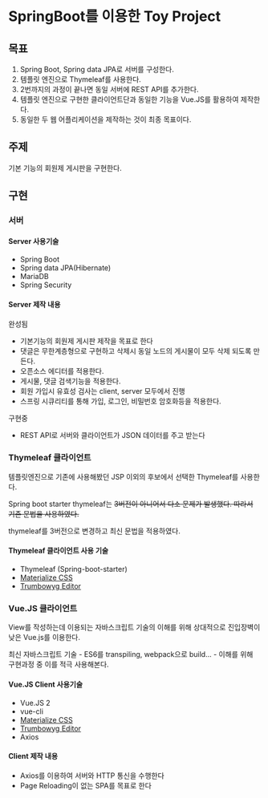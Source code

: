 # SpringBoot를 이용한 Toy Project

## 목표

1. Spring Boot, Spring data JPA로 서버를 구성한다.
1. 템플릿 엔진으로 Thymeleaf를 사용한다.
1. 2번까지의 과정이 끝나면 동일 서버에 REST API를 추가한다.
1. 템플릿 엔진으로 구현한 클라이언트단과 동일한 기능을 Vue.JS를 활용하여 제작한다.
1. 동일한 두 웹 어플리케이션을 제작하는 것이 최종 목표이다.

## 주제

기본 기능의 회원제 게시판을 구현한다.

## 구현

### 서버

#### Server 사용기술

- Spring Boot
- Spring data JPA(Hibernate)
- MariaDB
- Spring Security

#### Server 제작 내용

완성됨

- 기본기능의 회원제 게시판 제작을 목표로 한다
- 댓글은 무한계층형으로 구현하고 삭제시 동일 노드의 게시물이 모두 삭제 되도록 만든다.
- 오픈소스 에디터를 적용한다.
- 게시물, 댓글 검색기능을 적용한다.
- 회원 가입시 유효성 검사는 client, server 모두에서 진행
- 스프링 시큐리티를 통해 가입, 로그인, 비밀번호 암호화등을 적용한다.

구현중
- REST API로 서버와 클라이언트가 JSON 데이터를 주고 받는다

### Thymeleaf 클라이언트

템플릿엔진으로 기존에 사용해봤던 JSP 이외의 후보에서 선택한 Thymeleaf를 사용한다.

Spring boot starter thymeleaf는 ~~3버전이 아니어서 다소 문제가 발생했다. 따라서 기존 문법을 사용하였다.~~

thymeleaf를 3버전으로 변경하고 최신 문법을 적용하였다.

#### Thymeleaf 클라이언트 사용 기술

- Thymeleaf (Spring-boot-starter)
- [Materialize CSS](http://materializecss.com/)
- [Trumbowyg Editor](https://github.com/Alex-D/Trumbowyg)

### Vue.JS 클라이언트

View를 작성하는데 이용되는 자바스크립트 기술의 이해를 위해 상대적으로 진입장벽이 낮은 Vue.js를 이용한다.

최신 자바스크립트 기술 - ES6를 transpiling, webpack으로 build... - 이해를 위해 구현과정 중 이를 적극 사용해본다.

#### Vue.JS Client 사용기술

- Vue.JS 2
- vue-cli
- [Materialize CSS](http://materializecss.com/)
- [Trumbowyg Editor](https://github.com/Alex-D/Trumbowyg)
- Axios

#### Client 제작 내용

- Axios를 이용하여 서버와 HTTP 통신을 수행한다
- Page Reloading이 없는 SPA를 목표로 한다
